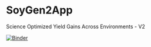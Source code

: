 # SoyGen2App
Science Optimized Yield Gains Across Environments - V2

[![Binder](https://mybinder.org/badge_logo.svg)](https:/notebooks.gesis.org/services/binder/v2/gh/ivanvishnu/SoyGen2App/main)
